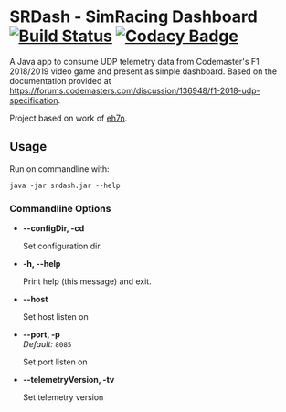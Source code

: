 # SRDash - SimRacing Dashboard [![Build Status](https://travis-ci.com/adlerre/srdash.svg?branch=main)](https://travis-ci.com/adlerre/srdash) [![Codacy Badge](https://app.codacy.com/project/badge/Grade/5c658623bd3744759179ecad8862ef60)](https://www.codacy.com/gh/adlerre/srdash/dashboard?utm_source=github.com&amp;utm_medium=referral&amp;utm_content=adlerre/srdash&amp;utm_campaign=Badge_Grade)

A Java app to consume UDP telemetry data from Codemaster's F1 2018/2019 video game and present as simple dashboard. Based on the documentation provided at https://forums.codemasters.com/discussion/136948/f1-2018-udp-specification.

Project based on work of [eh7n](https://github.com/eh7n/f1-2018_telemetry).

## Usage

Run on commandline with:
```shell
java -jar srdash.jar --help
```

### Commandline Options

* **--configDir, -cd**<br />
  
  Set configuration dir.
  
* **-h, --help**<bbr />

  Print help (this message) and exit.
  
* **--host**<br />

  Set host listen on
  
* **--port, -p**<br />
  *Default:* `8085`<br />
  
  Set port listen on
  
* **--telemetryVersion, -tv**<br />
  
  Set telemetry version